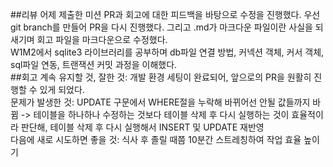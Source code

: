 ##리뷰
어제 제출한 미션 PR과 회고에 대한 피드백을 바탕으로 수정을 진행했다. 우선 git branch를 만들어 PR을 다시 진행했다. 그리고 .md가 마크다운 파일이란 사실을 되새기며 회고 파일을 마크다운으로 수정했다.  
W1M2에서 sqlite3 라이브러리를 공부하며 db파일 연결 방법, 커넥션 객체, 커서 객체, sql파일 연동, 트랜잭션 커밋 과정을 이해했다.  
##회고
계속 유지할 것, 잘한 것: 개발 환경 세팅이 완료되어, 앞으로의 PR을 원활히 진행할 수 있게 되었다.  
문제가 발생한 것: UPDATE 구문에서 WHERE절을 누락해 바뀌어선 안될 값들까지 바뀜 -> 테이블을 하나하나 수정하는 것보다 테이블 삭제 후 다시 실행하는 것이 효율적이라 판단해, 테이블 삭제 후 다시 실행해서 INSERT 및 UPDATE 재반영  
다음에 새로 시도하면 좋을 것: 식사 후 졸릴 때쯤 10분간 스트레칭하여 작업 효율 높이기
